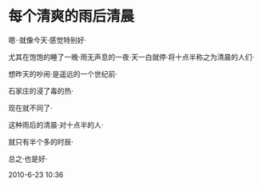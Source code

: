# 每个清爽的雨后清晨


嗯··就像今天·感觉特别好·

尤其在饱饱的睡了一晚·雨无声息的一夜·天一白就停·将十点半称之为清晨的人们·

想昨天的吵闹·是遥远的一个世纪前·

石家庄的浸了毒的热·

现在就不同了·

这种雨后的清晨·对十点半的人·

就只有半个多的时辰·

总之·也是好·

2010-6-23 10:36
